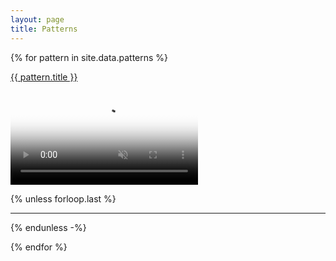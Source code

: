 ```yaml
---
layout: page
title: Patterns
---
```


<!-- Lux Lavalier has {{ site.data.patterns | size }} different patterns so far: -->

<!-- {% assign sorted_patterns = site.data.patterns | sort: "title" %} -->

{% for pattern in site.data.patterns %}

<a id="{{ pattern.name }}" href="#{{ pattern.name }}">{{ pattern.title }}</a>

<div class="ratio ratio-1x1">
  <video poster="//i.imgur.com/{{ pattern.imgurId }}.png" preload="auto" autoplay="autoplay" muted="muted" loop="loop" loading="lazy">
    <source src="//i.imgur.com/{{ pattern.imgurId }}.mp4" type="video/mp4">
  </video>
</div>

{% unless forloop.last %}

---

{% endunless -%}

{% endfor %}
